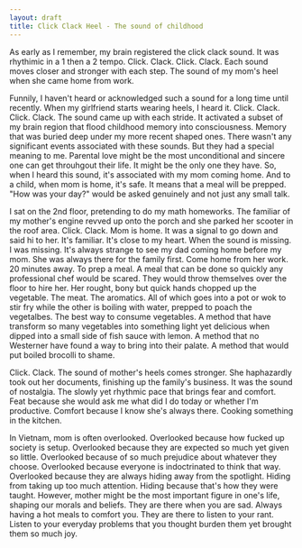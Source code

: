 ```yaml
---
layout: draft
title: Click Clack Heel - The sound of childhood
---
```


As early as I remember, my brain registered the click clack sound. It was rhythimic in a 1 then a 2 tempo. Click. Clack. Click. Clack. Each sound moves closer and stronger with each step. The sound of my mom's heel when she came home from work.

Funnily, I haven't heard or acknowledged such a sound for a long time until recently. When my girlfriend starts wearing heels, I heard it. Click. Clack. Click. Clack. The sound came up with each stride. It activated a subset of my brain region that flood childhood memory into consciousness. Memory that was buried deep under my more recent shaped ones. There wasn't any significant events associated with these sounds. But they had a special meaning to me. Parental love might be the most unconditional and sincere one can get throuhgout their life. It might be the only one they have. So, when I heard this sound, it's associated with my mom coming home. And to a child, when mom is home, it's safe. It means that a meal will be prepped. "How was your day?" would be asked genuinely and not just any small talk. 

I sat on the 2nd floor, pretending to do my math homeworks. The familiar of my mother's engine revved up onto the porch and she parked her scooter in the roof area. Click. Clack. Mom is home. It was a signal to go down and said hi to her. It's familiar. It's close to my heart. When the sound is missing. I was missing. It's always strange to see my dad coming home before my mom. She was always there for the family first. Come home from her work. 20 minutes away. To prep a meal. A meal that can be done so quickly any professional chef would be scared. They would throw themselves over the floor to hire her. Her rought, bony but quick hands chopped up the vegetable. The meat. The aromatics. All of which goes into a pot or wok to stir fry while the other is boiling with water, prepped to poach the vegetalbes. The best way to consume vegetables. A method that have transform so many vegetables into something light yet delicious when dipped into a small side of fish sauce with lemon. A method that no Westerner have found a way to bring into their palate. A method that would put boiled brocolli to shame.

Click. Clack. The sound of mother's heels comes stronger. She haphazardly took out her documents, finishing up the family's business. It was the sound of nostalgia. The slowly yet rhythmic pace that brings fear and comfort. Feat because she would ask me what did I do today or whether I'm productive. Comfort because I know she's always there. Cooking something in the kitchen.

In Vietnam, mom is often overlooked. Overlooked because how fucked up society is setup. Overlooked because they are expected so much yet given so little. Overlooked because of so much prejudice about whatever they choose. Overlooked because everyone is indoctrinated to think that way. Overlooked because they are always hiding away from the spotlight. Hiding from taking up too much attention. Hiding because that's how they were taught. However, mother might be the most important figure in one's life, shaping our morals and beliefs. They are there when you are sad. Always having a hot meals to comfort you. They are there to listen to your rant. Listen to your everyday problems that you thought burden them yet brought them so much joy.